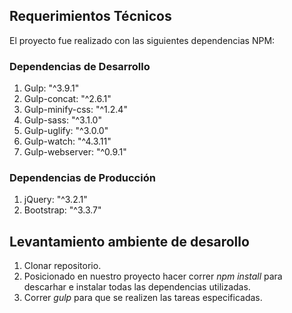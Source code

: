 ## Requerimientos Técnicos
El proyecto fue realizado con las siguientes dependencias NPM:

### Dependencias de Desarrollo
1. Gulp: "^3.9.1"
2. Gulp-concat: "^2.6.1"
3. Gulp-minify-css: "^1.2.4"
4. Gulp-sass: "^3.1.0"
5. Gulp-uglify: "^3.0.0"
6. Gulp-watch: "^4.3.11"
7. Gulp-webserver: "^0.9.1"

### Dependencias de Producción
1. jQuery: "^3.2.1"
2. Bootstrap: "^3.3.7"

## Levantamiento ambiente de desarollo
1. Clonar repositorio.
2. Posicionado en nuestro proyecto hacer correr *npm install* para descarhar e instalar todas las dependencias utilizadas.
3. Correr *gulp* para que se realizen las tareas especificadas.